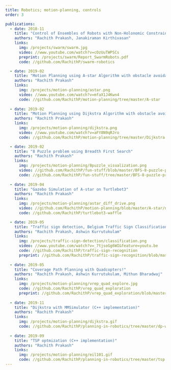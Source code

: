 ```yaml
---
title: Robotics; motion-planning, controls
order: 3

publications:
  - date: 2018-11
    title: "Control of Ensembles of Robots with Non-Holonomic Constraints"
    authors: "Rachith Prakash, Janakiraman Kirthivasan"
    links:
      img: /projects/swarm/swarm.jpg
      video: //www.youtube.com/watch?v=cOzUuTWPSCs
      preprint: /projects/swarm/Report_SwarmRobots.pdf
      code: //github.com/RachithP/swarm-robotics

  - date: 2019-02
    title: "Motion Planning using A-star Algorithm with obstacle avoidance"
    authors: "Rachith Prakash"
    links:
      img: /projects/motion-planning/astar.png
      video: //www.youtube.com/watch?v=mfaX1J4Kwn4
      code: //github.com/RachithP/motion-planning/tree/master/A-star
      
  - date: 2019-02
    title: "Motion Planning using Dijkstra Algorithm with obstacle avoidance"
    authors: "Rachith Prakash"
    links:
      img: /projects/motion-planning/dijkstra.png
      video: //www.youtube.com/watch?v=aFY8N9qRJro
      code: //github.com/RachithP/motion-planning/tree/master/Dijkstra

  - date: 2019-02
    title: "8 Puzzle problem using Breadth First Search"
    authors: "Rachith Prakash"
    links:
      img: /projects/motion-planning/8puzzle_visualization.png
      video: //github.com/RachithP/fun-stuff/blob/master/BFS-8-puzzle-problem/Example/visualization.gif
      code: //github.com/RachithP/fun-stuff/tree/master/BFS-8-puzzle-problem
      
  - date: 2019-04
    title: "Gazebo Simulation of A-star on Turtlebot3"
    authors: "Rachith Prakash"
    links:
      img: /projects/motion-planning/astar_diff_drive.png
      video: //github.com/RachithP/motion-planning/blob/master/A-star/non-holonomic_robot/output/astar.gif
      code: //github.com/RachithP/turtlebot3-waffle

  - date: 2019-05
    title: "Traffic sign detection, Belgium Traffic Sign Classification Benchmark dataset"
    authors: "Rachith Prakash, Ashwin Kurrutukulam"
    links:
      img: /projects/traffic-sign-detection/classification.png
      video: //www.youtube.com/watch?v=_7tjsoGg6WI&feature=youtu.be
      code: //github.com/RachithP/traffic-sign-recognition
      preprint: //github.com/RachithP/traffic-sign-recognition/blob/master/Project%206%20-%20ENPM%20673.pdf
      
  - date: 2019-05
    title: "Coverage Path Planning with Quadcopters!"
    authors: "Rachith Prakash, Ashwin Kurrutukulam, Mithun Bharadwaj"
    links:
      img: /projects/motion-planning/vrep_quad_explore.jpg
      code: //github.com/RachithP/vrep_quad_exploration
      preprint: //github.com/RachithP/vrep_quad_exploration/blob/master/Coverage_Planning_with_Multicopters.pdf
      
  - date: 2019-11
    title: "Dijkstra with MMSimulator (C++ implementation)"
    authors: "Rachith Prakash"
    links:
      img: /projects/motion-planning/dijkstra.gif
      code: //github.com/RachithP/planning-in-robotics/tree/master/dp-with-mms
      
  - date: 2019-09
    title: "TSP optmization (C++ implementation)"
    authors: "Rachith Prakash"
    links:
      img: /projects/motion-planning/eil101.gif
      code: //github.com/RachithP/planning-in-robotics/tree/master/tsp
---
```


